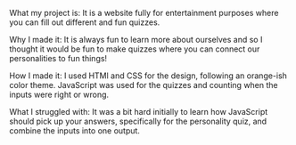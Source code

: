 What my project is:
It is a website fully for entertainment purposes where you can fill out different and fun quizzes.

Why I made it:
It is always fun to learn more about ourselves and so I thought it would be fun to make quizzes where you can connect our personalities to fun things!

How I made it:
I used HTMl and CSS for the design, following an orange-ish color theme. JavaScript was used for the quizzes and counting when the inputs were right or wrong.

What I struggled with:
It was a bit hard initially to learn how JavaScript should pick up your answers, specifically for the personality quiz, and combine the inputs into one output.
